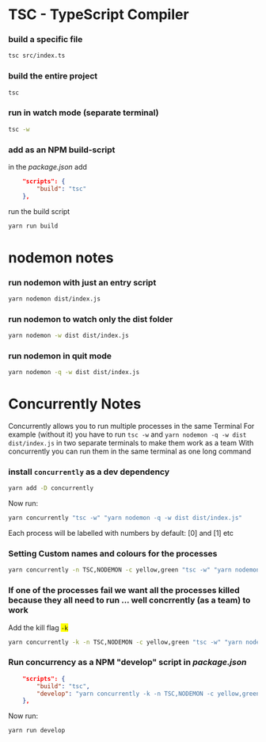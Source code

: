# TSC - TypeScript Compiler

### build a specific file

```bash
tsc src/index.ts
```

### build the entire project

```bash
tsc
```

### run in watch mode (separate terminal)

```bash
tsc -w
```

### add as an NPM build-script

in the _package.json_ add

```json
    "scripts": {
        "build": "tsc"
    },
```

run the build script

```bash
yarn run build
```

# nodemon notes

### run nodemon with just an entry script

```bash
yarn nodemon dist/index.js
```

### run nodemon to watch only the dist folder

```bash
yarn nodemon -w dist dist/index.js
```

### run nodemon in quit mode

```bash
yarn nodemon -q -w dist dist/index.js
```

# Concurrently Notes

Concurrently allows you to run multiple processes in the same Terminal
For example (without it) you have to run `tsc -w` and `yarn nodemon -q -w dist dist/index.js` in two separate terminals to make them work as a team
With concurrently you can run them in the same terminal as one long command

### install `concurrently` as a dev dependency

```bash
yarn add -D concurrently
```

Now run:

```bash
yarn concurrently "tsc -w" "yarn nodemon -q -w dist dist/index.js"
```

Each process will be labelled with numbers by default: [0] and [1] etc

### Setting Custom names and colours for the processes

```bash
yarn concurrently -n TSC,NODEMON -c yellow,green "tsc -w" "yarn nodemon -q -w dist dist/index.js"
```

### If one of the processes fail we want all the processes killed because they all need to run ... well concrrently (as a team) to work

Add the kill flag <span style="background-color: yellow">`-k`</span>

```bash
yarn concurrently -k -n TSC,NODEMON -c yellow,green "tsc -w" "yarn nodemon -q -w dist dist/index.js"
```

### Run concurrency as a NPM "develop" script in _package.json_

```json
    "scripts": {
        "build": "tsc",
        "develop": "yarn concurrently -k -n TSC,NODEMON -c yellow,green \"tsc -w\" \"yarn nodemon -q -w dist dist/index.js\""
    },
```

Now run:

```bash
yarn run develop
```
